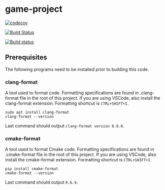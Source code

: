 # game-project

[![codecov](https://codecov.io/gh/lefticus/cpp_starter_project/branch/master/graph/badge.svg)](https://codecov.io/gh/lefticus/cpp_starter_project)

[![Build Status](https://travis-ci.org/lefticus/cpp_starter_project.svg?branch=master)](https://travis-ci.org/lefticus/cpp_starter_project)

[![Build status](https://ci.appveyor.com/api/projects/status/ro4lbfoa7n0sy74c/branch/master?svg=true)](https://ci.appveyor.com/project/lefticus/cpp-starter-project/branch/master)

## Prerequisites
The following programs need to be installed prior to building this code.

### clang-format
A tool used to format code. Formatting specifications are found in .clang-format file in the root of this project. If you are using VSCode, also install the clang-format extension. Formatting shortcut is `CTRL+SHIFT+I`.
```
sudo apt install clang-format
clang-format --version
```
Last command should output `clang-format version 6.0.0`.

### cmake-format
A tool used to format Cmake code. Formatting specifications are found in .cmake-format file in the root of this project. If you are using VSCode, also install the cmake-format extension. Formatting shortcut is `CTRL+SHIFT+I`.
```
pip install cmake-format
cmake-format --version
```
Last command should output `0.6.9`.
